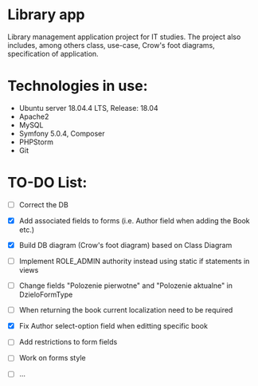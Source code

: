 # Library app
Library management application project for IT studies. The project also includes, among others class, use-case, Crow's foot diagrams, specification of application.

# Technologies in use:
- Ubuntu server 18.04.4 LTS, Release: 18.04
- Apache2
- MySQL
- Symfony 5.0.4, Composer
- PHPStorm
- Git

# TO-DO List:
- [ ] Correct the DB
- [x] Add associated fields to forms (i.e. Author field when adding the Book etc.)
- [x] Build DB diagram (Crow's foot diagram) based on Class Diagram 
- [ ] Implement ROLE_ADMIN authority instead using static if statements in views
- [ ] Change fields "Polozenie pierwotne" and "Polozenie aktualne" in DzieloFormType
- [ ] When returning the book current localization need to be required
- [x] Fix Author select-option field when editting specific book
- [ ] Add restrictions to form fields
- [ ] Work on forms style
- [ ] ...


